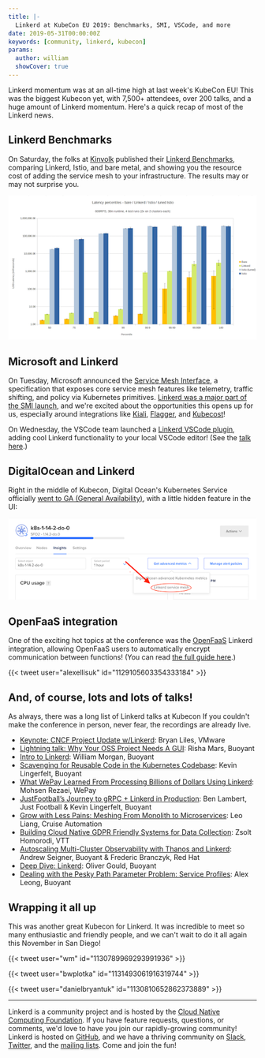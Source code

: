 ```yaml
---
title: |-
  Linkerd at KubeCon EU 2019: Benchmarks, SMI, VSCode, and more
date: 2019-05-31T00:00:00Z
keywords: [community, linkerd, kubecon]
params:
  author: william
  showCover: true
---
```


Linkerd momentum was at an all-time high at last week's KubeCon EU! This was
the biggest Kubecon yet, with 7,500+ attendees, over 200 talks, and a huge
amount of Linkerd momentum. Here's a quick recap of most of the Linkerd news.

## Linkerd Benchmarks

On Saturday, the folks at [Kinvolk](https://kinvolk.io) published their
[Linkerd Benchmarks](https://linkerd.io/2019/05/18/linkerd-benchmarks/),
comparing Linkerd, Istio, and bare metal, and showing you the resource cost of
adding the service mesh to your infrastructure. The results may or may not
surprise you.

[![Linkerd benchmark graph](600rps-latency.png)](/2019/05/18/linkerd-benchmarks/)

## Microsoft and Linkerd

On Tuesday, Microsoft announced the [Service Mesh
Interface](https://smi-spec.io), a specification that exposes core service mesh
features like telemetry, traffic shifting, and policy via Kubernetes primitives.
[Linkerd was a major part of the SMI
launch](https://linkerd.io/2019/05/24/linkerd-and-smi/), and we're excited about
the opportunities this opens up for us, especially around integrations like
[Kiali](https://www.kiali.io/),
[Flagger](https://github.com/weaveworks/flagger), and
[Kubecost](https://kubecost.com/)!

On Wednesday, the VSCode team launched a [Linkerd VSCode plugin][vscode],
adding cool Linkerd functionality to your local VSCode editor! (See the [talk
here](https://www.youtube.com/watch?v=fOvpMfunD4s#t=20m01s).)

## DigitalOcean and Linkerd

Right in the middle of Kubecon, Digital Ocean's Kubernetes Service officially
[went to GA (General Availability)](https://blog.digitalocean.com/doks-in-ga/),
with a little hidden feature in the UI:

![Digital Ocean Linkerd screenshot](digital-ocean-linkerd.png)

## OpenFaaS integration

One of the exciting hot topics at the conference was the
[OpenFaaS](https://www.openfaas.com/) Linkerd integration, allowing OpenFaaS
users to automatically encrypt communication between functions! (You can read
[the full guide
here](https://github.com/openfaas-incubator/openfaas-linkerd2).)

{{< tweet user="alexellisuk" id="1129105603354333184" >}}

## And, of course, lots and lots of talks!

As always, there was a long list of Linkerd talks at Kubecon If you couldn't
make the conference in person, never fear, the recordings are already live.

- [Keynote: CNCF Project Update w/Linkerd](https://youtu.be/vdxcaR3I2ic?t=359):
  Bryan Liles, VMware
- [Lightning talk: Why Your OSS Project Needs A
  GUI](https://www.youtube.com/watch?v=gPUmeMcLrQ4): Risha Mars, Buoyant
- [Intro to Linkerd](https://www.youtube.com/watch?v=Z3nfLI3z0hc): William
  Morgan, Buoyant
- [Scavenging for Reusable Code in the Kubernetes
  Codebase](https://www.youtube.com/watch?v=G8swjziYjY8): Kevin Lingerfelt,
Buoyant
- [What WePay Learned From Processing Billions of Dollars Using
  Linkerd](https://www.youtube.com/watch?v=ph_NqGNHdhM): Mohsen Rezaei, WePay
- [JustFootball’s Journey to gRPC + Linkerd in
  Production](https://www.youtube.com/watch?v=AxPfa7Mp_WY): Ben Lambert, Just
Football & Kevin Lingerfelt, Buoyant
- [Grow with Less Pains: Meshing From Monolith to
  Microservices](https://www.youtube.com/watch?v=sNRpfAZxD-A): Leo Liang,
Cruise Automation
- [Building Cloud Native GDPR Friendly Systems for Data
  Collection](https://www.youtube.com/watch?v=sKaeOApBPsw): Zsolt Homorodi, VTT
- [Autoscaling Multi-Cluster Observability with Thanos and
  Linkerd](https://www.youtube.com/watch?v=qTxunwzYO0g): Andrew Seigner,
Buoyant & Frederic Branczyk, Red Hat
- [Deep Dive: Linkerd](https://www.youtube.com/watch?v=E-zuggDfv0A): Oliver
  Gould, Buoyant
- [Dealing with the Pesky Path Parameter Problem: Service
  Profiles](https://www.youtube.com/watch?v=yJ1AXO3eH10): Alex Leong, Buoyant

## Wrapping it all up

This was another great Kubecon for Linkerd. It was incredible to meet so many
enthusiastic and friendly people, and we can't wait to do it all again this
November in San Diego!

{{< tweet user="wm" id="1130789969293991936" >}}

{{< tweet user="bwplotka" id="1131493061916319744" >}}

{{< tweet user="danielbryantuk" id="1130810652862373889" >}}

---

Linkerd is a community project and is hosted by the [Cloud Native Computing
Foundation](https://cncf.io). If you have feature requests, questions, or
comments, we'd love to have you join our rapidly-growing community! Linkerd is
hosted on [GitHub](https://github.com/linkerd/), and we have a thriving
community on [Slack](https://slack.linkerd.io),
[Twitter](https://twitter.com/linkerd), and the [mailing
lists](https://linkerd.io/2/get-involved/). Come and join the fun!

[vscode]: https://marketplace.visualstudio.com/items?itemName=bhargav.vscode-linkerd
